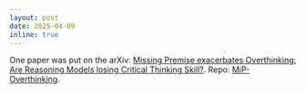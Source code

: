 ```yaml
---
layout: post
date: 2025-04-09
inline: true
---
```


One paper was put on the arXiv: [Missing Premise exacerbates Overthinking: Are Reasoning Models losing Critical Thinking Skill?](https://arxiv.org/abs/2504.06514). Repo: [MiP-Overthinking](https://github.com/tianyi-lab/MiP-Overthinking).
